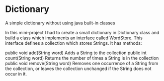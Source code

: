 # Dictionary
A simple dictionary without using java built-in classes



In this mini-project I had to create a small dictionary in Dictionary class and build a class which implements an interface called WordStore. This interface defines a collection which stores Strings. It has methods:

public void add(String word) 
Adds a String to the collection 
public int count(String word) 
Returns the number of times a String is in the collection 
public void remove(String word) 
Removes one occurrence of a String from the collection, or leaves the collection unchanged if the String does not occur in it. 

